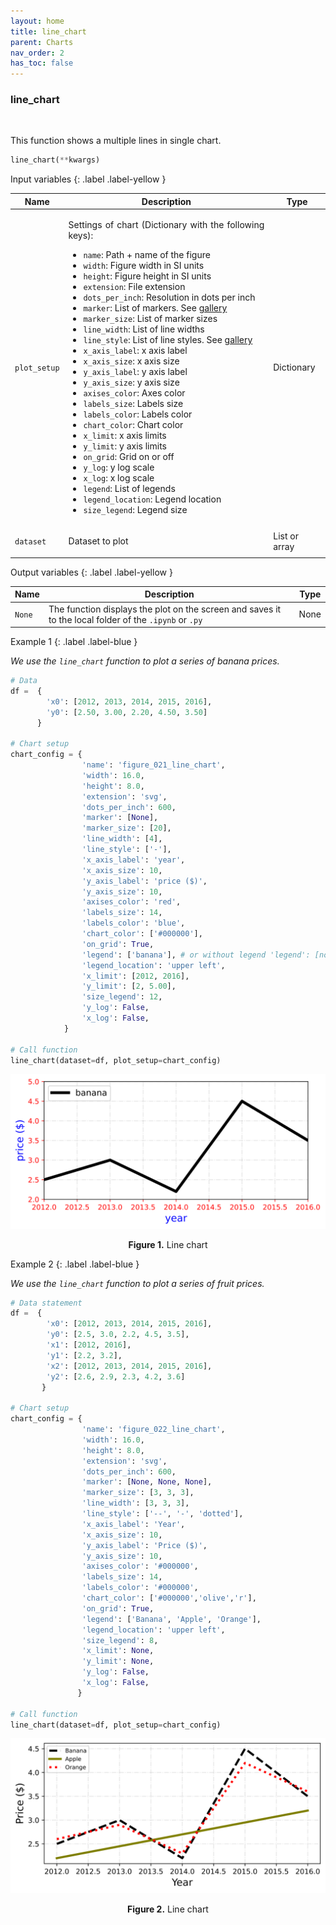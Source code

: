 ```yaml
---
layout: home
title: line_chart
parent: Charts
nav_order: 2
has_toc: false
---
```


<h3>line_chart</h3>

<br>

<p align = "justify">
    This function shows a multiple lines in single chart.
</p>

```python
line_chart(**kwargs)
```

Input variables
{: .label .label-yellow }

<table style="width:100%">
    <thead>
        <tr>
            <th>Name</th>
            <th>Description</th>
            <th>Type</th>
        </tr>
    </thead>
    <tbody>
        <tr>
            <td><code>plot_setup</code></td>
            <td>
                <p align="justify">Settings of chart (Dictionary with the following keys):</p>
                <ul>
                    <li><code>name</code>: Path + name of the figure</li>
                    <li><code>width</code>: Figure width in SI units</li>
                    <li><code>height</code>: Figure height in SI units</li>
                    <li><code>extension</code>: File extension</li>
                    <li><code>dots_per_inch</code>: Resolution in dots per inch</li>
                    <li><code>marker</code>: List of markers. See <a href="https://matplotlib.org/stable/gallery/lines_bars_and_markers/marker_reference.html#sphx-glr-gallery-lines-bars-and-markers-marker-reference-py" target="_blank">gallery</a></li>
                    <li><code>marker_size</code>: List of marker sizes</li>
                    <li><code>line_width</code>: List of line widths</li>
                    <li><code>line_style</code>: List of line styles. See <a href="https://matplotlib.org/stable/gallery/lines_bars_and_markers/linestyles.html" target="_blank">gallery</a></li>
                    <li><code>x_axis_label</code>: x axis label</li>
                    <li><code>x_axis_size</code>: x axis size</li>
                    <li><code>y_axis_label</code>: y axis label</li>
                    <li><code>y_axis_size</code>: y axis size</li>
                    <li><code>axises_color</code>: Axes color</li>
                    <li><code>labels_size</code>: Labels size</li>
                    <li><code>labels_color</code>: Labels color</li>
                    <li><code>chart_color</code>: Chart color</li>
                    <li><code>x_limit</code>: x axis limits</li>
                    <li><code>y_limit</code>: y axis limits</li>
                    <li><code>on_grid</code>: Grid on or off</li>
                    <li><code>y_log</code>: y log scale</li>
                    <li><code>x_log</code>: x log scale</li>
                    <li><code>legend</code>: List of legends</li>
                    <li><code>legend_location</code>: Legend location</li>
                    <li><code>size_legend</code>: Legend size</li>
                </ul>
            </td>
            <td>Dictionary</td>
        </tr>
        <tr>
            <td><code>dataset</code></td>
            <td>
                <p align="justify">Dataset to plot</p>
            </td>
            <td>List or array</td>
        </tr>
    </tbody>
</table>



Output variables
{: .label .label-yellow }

<table style = "width:100%">
    <thead>
      <tr>
        <th>Name</th>
        <th>Description</th>
        <th>Type</th>
      </tr>
    </thead>
    <tr>
        <td><code>None</code></td>
        <td>The function displays the plot on the screen and saves it to the local folder of the <code>.ipynb</code> or <code>.py</code> </td>
        <td>None</td>
    </tr>
</table>

Example 1
{: .label .label-blue }

<p align = "justify">
    <i>
        We use the <code>line_chart</code> function to plot a series of banana prices.
    </i>
</p>

```python
# Data
df =  {
        'x0': [2012, 2013, 2014, 2015, 2016],
        'y0': [2.50, 3.00, 2.20, 4.50, 3.50]
      }

# Chart setup
chart_config = {
                'name': 'figure_021_line_chart',
                'width': 16.0, 
                'height': 8.0,
                'extension': 'svg',
                'dots_per_inch': 600, 
                'marker': [None],
                'marker_size': [20],
                'line_width': [4],
                'line_style': ['-'],
                'x_axis_label': 'year',
                'x_axis_size': 10,
                'y_axis_label': 'price ($)',
                'y_axis_size': 10,
                'axises_color': 'red',
                'labels_size': 14,
                'labels_color': 'blue',
                'chart_color': ['#000000'],
                'on_grid': True,
                'legend': ['banana'], # or without legend 'legend': [none]
                'legend_location': 'upper left',
                'x_limit': [2012, 2016],
                'y_limit': [2, 5.00],
                'size_legend': 12,
                'y_log': False,
                'x_log': False,
            }

# Call function
line_chart(dataset=df, plot_setup=chart_config)
```

<center>
    <img src="assets/images/line1.svg">
    <p align="center"><b>Figure 1.</b> Line chart</p>
</center>


Example 2
{: .label .label-blue }

<p align = "justify">
    <i>
        We use the <code>line_chart</code> function to plot a series of fruit prices.
    </i>
</p>

```python
# Data statement 
df =  {
        'x0': [2012, 2013, 2014, 2015, 2016],
        'y0': [2.5, 3.0, 2.2, 4.5, 3.5],
        'x1': [2012, 2016],
        'y1': [2.2, 3.2],
        'x2': [2012, 2013, 2014, 2015, 2016],
        'y2': [2.6, 2.9, 2.3, 4.2, 3.6]
       }

# Chart setup
chart_config = {
                'name': 'figure_022_line_chart',
                'width': 16.0, 
                'height': 8.0,
                'extension': 'svg',
                'dots_per_inch': 600, 
                'marker': [None, None, None],
                'marker_size': [3, 3, 3],
                'line_width': [3, 3, 3],
                'line_style': ['--', '-', 'dotted'],
                'x_axis_label': 'Year',
                'x_axis_size': 10,
                'y_axis_label': 'Price ($)',
                'y_axis_size': 10,
                'axises_color': '#000000',
                'labels_size': 14,
                'labels_color': '#000000',
                'chart_color': ['#000000','olive','r'],
                'on_grid': True,
                'legend': ['Banana', 'Apple', 'Orange'],
                'legend_location': 'upper left',
                'size_legend': 8,
                'x_limit': None,
                'y_limit': None,
                'y_log': False,
                'x_log': False,
               }

# Call function
line_chart(dataset=df, plot_setup=chart_config)
```

<center>
    <img src="assets/images/line2.svg">
    <p align="center"><b>Figure 2.</b> Line chart</p>
</center>
